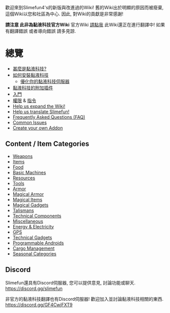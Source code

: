 歡迎來到Slimefun4's的新版與改進過的Wiki!
舊的Wiki出於明顯的原因而被廢棄, 這個Wiki以您和社區為中心.
因此, 對Wiki的貢獻是非常感謝!

**請注意 此非為黏液科技官方Wiki** 官方Wiki [請點我](https://github.com/Slimefun/Slimefun4)
此Wiki還正在進行翻譯中! 如果有翻譯錯誤 或者導向錯誤 請多見諒.

# 總覽
* [甚麼是黏液科技?](https://github.com/xMikux/Slimefun4/wiki/Slimefun-in-a-nutshell)
* [如何安裝黏液科技](https://github.com/xMikux/Slimefun4/wiki/Installing-Slimefun)
  * [優化你的黏液科技伺服器](https://github.com/xMikux/Slimefun4/wiki/Server-Optimizations)
* [黏液科技的附加插件](https://github.com/xMikux/Slimefun4/wiki/Addons)
* [入門](https://github.com/xMikux/Slimefun4/wiki/Getting-Started)
* [權限](https://github.com/xMikux/Slimefun4/wiki/Permissions) & [指令](https://github.com/xMikux/Slimefun4/wiki/Commands)
* [Help us expand the Wiki!](https://github.com/xMikux/Slimefun4/wiki/Expanding-the-Wiki)
* [Help us translate Slimefun!](https://github.com/xMikux/Slimefun4/wiki/Translating-Slimefun)
* [Frequently Asked Questions (FAQ)](https://github.com/xMikux/Slimefun4/wiki/FAQ)
* [Common Issues](https://github.com/xMikux/Slimefun4/wiki/Common-Issues)
* [Create your own Addon](https://github.com/xMikux/Slimefun4/wiki/Developer-Guide)

## Content / Item Categories
* [Weapons](https://github.com/xMikux/Slimefun4/wiki/Weapons)
* [Items](https://github.com/xMikux/Slimefun4/wiki/Items)
* [Food](https://github.com/xMikux/Slimefun4/wiki/Food)
* [Basic Machines](https://github.com/xMikux/Slimefun4/wiki/Basic-Machines)
* [Resources](https://github.com/xMikux/Slimefun4/wiki/Resources)
* [Tools](https://github.com/xMikux/Slimefun4/wiki/Tools)
* [Armor](https://github.com/xMikux/Slimefun4/wiki/Armor)
* [Magical Armor](https://github.com/xMikux/Slimefun4/wiki/Magical-Armor)
* [Magical Items](https://github.com/xMikux/Slimefun4/wiki/Magical-Items)
* [Magical Gadgets](https://github.com/xMikux/Slimefun4/wiki/Magical-Gadgets)
* [Talismans](https://github.com/xMikux/Slimefun4/wiki/Talismans)
* [Technical Components](https://github.com/xMikux/Slimefun4/wiki/Technical-Components)
* [Miscellaneous](https://github.com/xMikux/Slimefun4/wiki/Miscellaneous-Items)
* [Energy & Electricity](https://github.com/xMikux/Slimefun4/wiki/Electric-Machines)
* [GPS](https://github.com/xMikux/Slimefun4/wiki/GPS)
* [Technical Gadgets](https://github.com/xMikux/Slimefun4/wiki/Technical-Gadgets)
* [Programmable Androids](https://github.com/xMikux/Slimefun4/wiki/Androids)
* [Cargo Management](https://github.com/xMikux/Slimefun4/wiki/Cargo-Management)
* [Seasonal Categories](https://github.com/xMikux/Slimefun4/wiki/Seasonal-Categories)

## Discord
Slimefun還具有Discord伺服器, 您可以提供意見, 討論功能或聊天.
https://discord.gg/slimefun

非官方的黏液科技翻譯也有Discord伺服器! 歡迎加入並討論黏液科技相關的東西.
https://discord.gg/GF4CwjFXT9